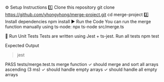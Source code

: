 ⚙️ Setup Instructions
1️⃣ Clone this repository
git clone https://github.com/yhongyhong/merge-project.git
cd merge-project
2️⃣ Install dependencies
npm install
▶️ Run the Code
You can run the merge function manually using ts-node:
npx ts-node src/merge.ts


🧪 Run Unit Tests
Tests are written using Jest + ts-jest.
Run all tests
npm test

Expected Output
> jest

 PASS  tests/merge.test.ts
  merge function
    ✓ should merge and sort all arrays ascending (3 ms)
    ✓ should handle empty arrays
    ✓ should handle all empty arrays
